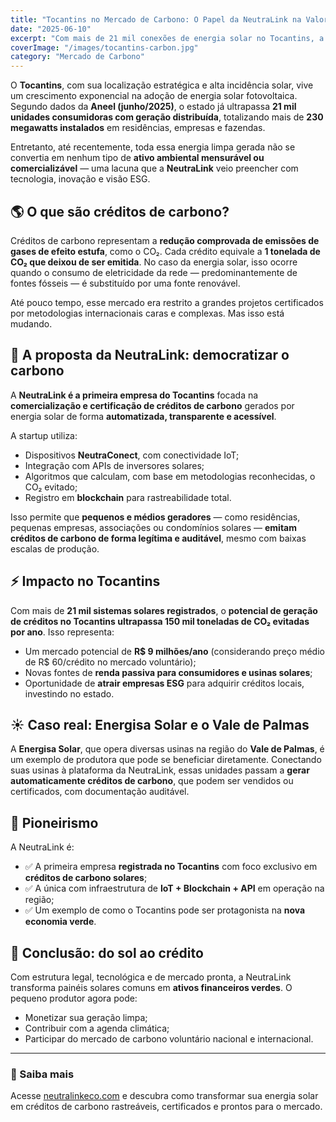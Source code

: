 ```yaml
---
title: "Tocantins no Mercado de Carbono: O Papel da NeutraLink na Valorização da Geração Solar"
date: "2025-06-10"
excerpt: "Com mais de 21 mil conexões de energia solar no Tocantins, a NeutraLink surge como a primeira empresa do estado especializada em transformar geração limpa em créditos de carbono certificados, democratizando o acesso ao mercado ESG."
coverImage: "/images/tocantins-carbon.jpg"
category: "Mercado de Carbono"
---
```


O **Tocantins**, com sua localização estratégica e alta incidência solar, vive um crescimento exponencial na adoção de energia solar fotovoltaica. Segundo dados da **Aneel (junho/2025)**, o estado já ultrapassa **21 mil unidades consumidoras com geração distribuída**, totalizando mais de **230 megawatts instalados** em residências, empresas e fazendas.

Entretanto, até recentemente, toda essa energia limpa gerada não se convertia em nenhum tipo de **ativo ambiental mensurável ou comercializável** — uma lacuna que a **NeutraLink** veio preencher com tecnologia, inovação e visão ESG.

## 🌎 O que são créditos de carbono?

Créditos de carbono representam a **redução comprovada de emissões de gases de efeito estufa**, como o CO₂. Cada crédito equivale a **1 tonelada de CO₂ que deixou de ser emitida**. No caso da energia solar, isso ocorre quando o consumo de eletricidade da rede — predominantemente de fontes fósseis — é substituído por uma fonte renovável.

Até pouco tempo, esse mercado era restrito a grandes projetos certificados por metodologias internacionais caras e complexas. Mas isso está mudando.

## 🌱 A proposta da NeutraLink: democratizar o carbono

A **NeutraLink é a primeira empresa do Tocantins** focada na **comercialização e certificação de créditos de carbono** gerados por energia solar de forma **automatizada, transparente e acessível**.

A startup utiliza:

- Dispositivos **NeutraConect**, com conectividade IoT;
- Integração com APIs de inversores solares;
- Algoritmos que calculam, com base em metodologias reconhecidas, o CO₂ evitado;
- Registro em **blockchain** para rastreabilidade total.

Isso permite que **pequenos e médios geradores** — como residências, pequenas empresas, associações ou condomínios solares — **emitam créditos de carbono de forma legítima e auditável**, mesmo com baixas escalas de produção.

## ⚡ Impacto no Tocantins

Com mais de **21 mil sistemas solares registrados**, o **potencial de geração de créditos no Tocantins ultrapassa 150 mil toneladas de CO₂ evitadas por ano**. Isso representa:

- Um mercado potencial de **R$ 9 milhões/ano** (considerando preço médio de R$ 60/crédito no mercado voluntário);
- Novas fontes de **renda passiva para consumidores e usinas solares**;
- Oportunidade de **atrair empresas ESG** para adquirir créditos locais, investindo no estado.

## ☀️ Caso real: Energisa Solar e o Vale de Palmas

A **Energisa Solar**, que opera diversas usinas na região do **Vale de Palmas**, é um exemplo de produtora que pode se beneficiar diretamente. Conectando suas usinas à plataforma da NeutraLink, essas unidades passam a **gerar automaticamente créditos de carbono**, que podem ser vendidos ou certificados, com documentação auditável.

## 🥇 Pioneirismo

A NeutraLink é:

- ✅ A primeira empresa **registrada no Tocantins** com foco exclusivo em **créditos de carbono solares**;
- ✅ A única com infraestrutura de **IoT + Blockchain + API** em operação na região;
- ✅ Um exemplo de como o Tocantins pode ser protagonista na **nova economia verde**.

## 💼 Conclusão: do sol ao crédito

Com estrutura legal, tecnológica e de mercado pronta, a NeutraLink transforma painéis solares comuns em **ativos financeiros verdes**. O pequeno produtor agora pode:

- Monetizar sua geração limpa;
- Contribuir com a agenda climática;
- Participar do mercado de carbono voluntário nacional e internacional.

---

### 🔗 Saiba mais

Acesse [neutralinkeco.com](https://neutralinkeco.com) e descubra como transformar sua energia solar em créditos de carbono rastreáveis, certificados e prontos para o mercado.